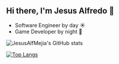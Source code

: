 ## Hi there, I'm Jesus Alfredo 👋


* Software Engineer by day ☀️
* Game Developer by night 🌙

![JesusAlfMejia's GitHub stats](https://github-readme-stats.vercel.app/api?username=JesusAlfMejia&count_private=true&theme=synthwave)

[![Top Langs](https://github-readme-stats.vercel.app/api/top-langs/?username=anuraghazra)](https://github.com/anuraghazra/github-readme-stats&count_private=true&theme=synthwave)




<!--
**JesusAlfMejia/JesusAlfMejia** is a ✨ _special_ ✨ repository because its `README.md` (this file) appears on your GitHub profile.

Here are some ideas to get you started:

- 🔭 I’m currently working on ...
- 🌱 I’m currently learning ...
- 👯 I’m looking to collaborate on ...
- 🤔 I’m looking for help with ...
- 💬 Ask me about ...
- 📫 How to reach me: ...
- 😄 Pronouns: ...
- ⚡ Fun fact: ...
-->
